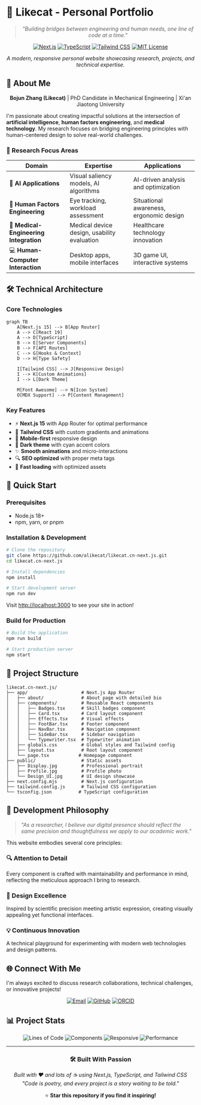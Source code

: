 # 🚀 Likecat - Personal Portfolio

<div align="center">

> _"Building bridges between engineering and human needs, one line of code at a time."_

[![Next.js](https://img.shields.io/badge/Next.js-15.0.0-black?style=for-the-badge&logo=next.js)](https://nextjs.org/)
[![TypeScript](https://img.shields.io/badge/TypeScript-5.0-blue?style=for-the-badge&logo=typescript)](https://www.typescriptlang.org/)
[![Tailwind CSS](https://img.shields.io/badge/Tailwind_CSS-3.3-38B2AC?style=for-the-badge&logo=tailwind-css)](https://tailwindcss.com/)
[![MIT License](https://img.shields.io/badge/License-MIT-green?style=for-the-badge&logo=opensource)](https://opensource.org/licenses/MIT)

_A modern, responsive personal website showcasing research, projects, and technical expertise._

</div>

## 🌟 About Me

<div align="center">

**Bojun Zhang (Likecat)** | PhD Candidate in Mechanical Engineering | Xi'an Jiaotong University

</div>

I'm passionate about creating impactful solutions at the intersection of **artificial intelligence**, **human factors engineering**, and **medical technology**. My research focuses on bridging engineering principles with human-centered design to solve real-world challenges.

### 🔬 Research Focus Areas

| Domain                                 | Expertise                                   | Applications                            |
| -------------------------------------- | ------------------------------------------- | --------------------------------------- |
| 🤖 **AI Applications**                 | Visual saliency models, AI algorithms       | AI-driven analysis and optimization     |
| 👥 **Human Factors Engineering**       | Eye tracking, workload assessment           | Situational awareness, ergonomic design |
| 🏥 **Medical-Engineering Integration** | Medical device design, usability evaluation | Healthcare technology innovation        |
| 💻 **Human-Computer Interaction**      | Desktop apps, mobile interfaces             | 3D game UI, interactive systems         |

## 🛠️ Technical Architecture

### Core Technologies

```mermaid
graph TB
    A[Next.js 15] --> B[App Router]
    A --> C[React 19]
    A --> D[TypeScript]
    B --> E[Server Components]
    B --> F[API Routes]
    C --> G[Hooks & Context]
    D --> H[Type Safety]

    I[Tailwind CSS] --> J[Responsive Design]
    I --> K[Custom Animations]
    I --> L[Dark Theme]

    M[Font Awesome] --> N[Icon System]
    O[MDX Support] --> P[Content Management]
```

### Key Features

- ⚡ **Next.js 15** with App Router for optimal performance
- 🎨 **Tailwind CSS** with custom gradients and animations
- 📱 **Mobile-first** responsive design
- 🌙 **Dark theme** with cyan accent colors
- ✨ **Smooth animations** and micro-interactions
- 🔍 **SEO optimized** with proper meta tags
- 🚀 **Fast loading** with optimized assets

## 🚀 Quick Start

### Prerequisites

- Node.js 18+
- npm, yarn, or pnpm

### Installation & Development

```bash
# Clone the repository
git clone https://github.com/alikecat/likecat.cn-next.js.git
cd likecat.cn-next.js

# Install dependencies
npm install

# Start development server
npm run dev
```

Visit [http://localhost:3000](http://localhost:3000) to see your site in action!

### Build for Production

```bash
# Build the application
npm run build

# Start production server
npm start
```

## 📁 Project Structure

```
likecat.cn-next.js/
├── app/                    # Next.js App Router
│   ├── about/              # About page with detailed bio
│   ├── components/         # Reusable React components
│   │   ├── Badges.tsx      # Skill badges component
│   │   ├── Card.tsx        # Card layout component
│   │   ├── Effects.tsx     # Visual effects
│   │   ├── FootBar.tsx     # Footer component
│   │   ├── NavBar.tsx      # Navigation component
│   │   ├── SideBar.tsx     # Sidebar navigation
│   │   └── Typewriter.tsx  # Typewriter animation
│   ├── globals.css         # Global styles and Tailwind config
│   ├── layout.tsx          # Root layout component
│   └── page.tsx           # Homepage component
├── public/                 # Static assets
│   ├── Display.jpg         # Professional portrait
│   ├── Profile.jpg         # Profile photo
│   └── Design_UI.jpg       # UI design showcase
├── next.config.mjs         # Next.js configuration
├── tailwind.config.js      # Tailwind CSS configuration
└── tsconfig.json          # TypeScript configuration
```

## 🎯 Development Philosophy

> _"As a researcher, I believe our digital presence should reflect the same precision and thoughtfulness we apply to our academic work."_

This website embodies several core principles:

### 🔍 Attention to Detail

Every component is crafted with maintainability and performance in mind, reflecting the meticulous approach I bring to research.

### 🎨 Design Excellence

Inspired by scientific precision meeting artistic expression, creating visually appealing yet functional interfaces.

### 💡 Continuous Innovation

A technical playground for experimenting with modern web technologies and design patterns.

## 🌐 Connect With Me

I'm always excited to discuss research collaborations, technical challenges, or innovative projects!

<div align="center">

[![Email](https://img.shields.io/badge/Email-a@likecat.cn-important?style=for-the-badge&logo=gmail)](mailto:a@likecat.cn)
[![GitHub](https://img.shields.io/badge/GitHub-alikecat-black?style=for-the-badge&logo=github)](https://github.com/alikecat)
[![ORCID](https://img.shields.io/badge/ORCID-0000--0002--1867--0243-green?style=for-the-badge&logo=orcid)](https://orcid.org/0000-0002-1867-0243)

</div>

## 📊 Project Stats

<div align="center">

![Lines of Code](https://img.shields.io/badge/Lines_of_Code-1,500+-blue?style=flat-square)
![Components](https://img.shields.io/badge/Components-15+-orange?style=flat-square)
![Responsive](https://img.shields.io/badge/Responsive-Yes-success?style=flat-square)
![Performance](https://img.shields.io/badge/Performance-A+-brightgreen?style=flat-square)

</div>

---

<div align="center">

### 🛠️ Built With Passion

_Built with ❤️ and lots of ☕ using Next.js, TypeScript, and Tailwind CSS_  
_"Code is poetry, and every project is a story waiting to be told."_

⭐ **Star this repository if you find it inspiring!**

</div>